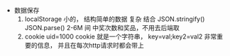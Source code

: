- 数据保存
  1. localStorage 小的， 结构简单的数据
  复杂 结合 JSON.stringify() 
  JSON.parse()  2-6M 间
  中奖次数和奖品，不用去后端取 
  2. cookie 
  uid=1000
    cookie 就是一个字符串， key=val;key2=val2  非常重要的信息， 并且在每次http请求时都会带上